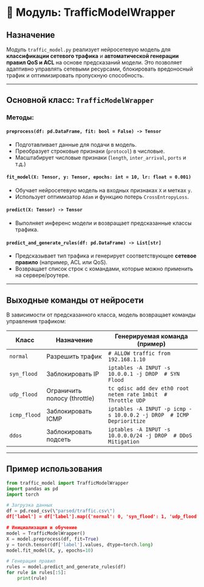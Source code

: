 # 🧠 Модуль: TrafficModelWrapper

## Назначение

Модуль `traffic_model.py` реализует нейросетевую модель для **классификации сетевого трафика** и **автоматической генерации правил QoS и ACL** на основе предсказаний модели. Это позволяет адаптивно управлять сетевыми ресурсами, блокировать вредоносный трафик и оптимизировать пропускную способность.

---

## Основной класс: `TrafficModelWrapper`

### Методы:

#### `preprocess(df: pd.DataFrame, fit: bool = False) -> Tensor`
- Подготавливает данные для подачи в модель.
- Преобразует строковые признаки (`protocol`) в числовые.
- Масштабирует числовые признаки (`length`, `inter_arrival`, `ports` и т.д.)

#### `fit_model(X: Tensor, y: Tensor, epochs: int = 10, lr: float = 0.001)`
- Обучает нейросетевую модель на входных признаках `X` и метках `y`.
- Использует оптимизатор `Adam` и функцию потерь `CrossEntropyLoss`.

#### `predict(X: Tensor) -> Tensor`
- Выполняет инференс модели и возвращает предсказанные классы трафика.

#### `predict_and_generate_rules(df: pd.DataFrame) -> List[str]`
- Предсказывает тип трафика и генерирует соответствующее **сетевое правило** (например, ACL или QoS).
- Возвращает список строк с командами, которые можно применить на сервере/роутере.

---

## Выходные команды от нейросети

В зависимости от предсказанного класса, модель возвращает команды управления трафиком:

| Класс           | Назначение                       | Генерируемая команда (пример)                                         |
|----------------|-----------------------------------|------------------------------------------------------------------------|
| `normal`       | Разрешить трафик                  | `# ALLOW traffic from 192.168.1.10`                                   |
| `syn_flood`    | Заблокировать IP                  | `iptables -A INPUT -s 10.0.0.1 -j DROP  # SYN Flood`                   |
| `udp_flood`    | Ограничить полосу (throttle)      | `tc qdisc add dev eth0 root netem rate 1mbit  # Throttle UDP`         |
| `icmp_flood`   | Заблокировать ICMP                | `iptables -A INPUT -p icmp -s 10.0.0.2 -j DROP  # ICMP Deprioritize`   |
| `ddos`         | Заблокировать подсеть             | `iptables -A INPUT -s 10.0.0.0/24 -j DROP  # DDoS Mitigation`          |

---

## Пример использования

```python
from traffic_model import TrafficModelWrapper
import pandas as pd
import torch

# Загрузка данных
df = pd.read_csv(\"parsed/traffic.csv\")
df['label'] = df['label'].map({'normal': 0, 'syn_flood': 1, 'udp_flood': 2, 'icmp_flood': 3, 'ddos': 4})

# Инициализация и обучение
model = TrafficModelWrapper()
X = model.preprocess(df, fit=True)
y = torch.tensor(df['label'].values, dtype=torch.long)
model.fit_model(X, y, epochs=10)

# Генерация правил
rules = model.predict_and_generate_rules(df)
for rule in rules[:5]:
    print(rule)
